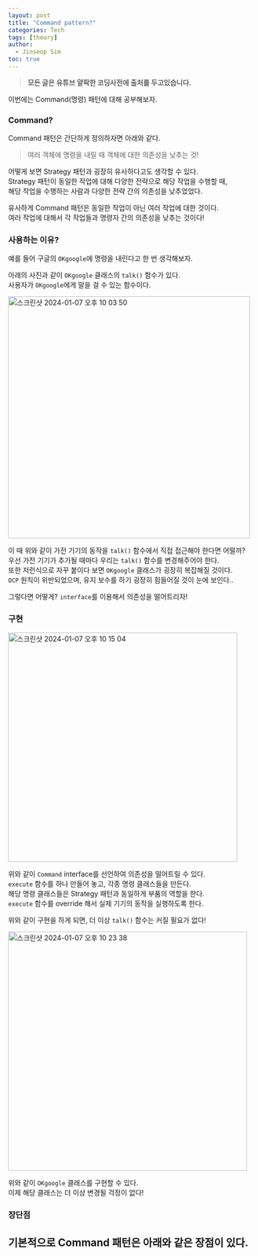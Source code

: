 ```yaml
---
layout: post
title: "Command pattern?"
categories: Tech
tags: [theory]
author:
  - Jinseop Sim
toc: true
---
```

> __모든 글은 유튜브 얄팍한 코딩사전에 출처를 두고있습니다.__

이번에는 Command(명령) 패턴에 대해 공부해보자.  

### Command?
Command 패턴은 간단하게 정의하자면 아래와 같다.  
> 여러 객체에 명령을 내릴 때 객체에 대한 의존성을 낮추는 것!

어떻게 보면 Strategy 패턴과 굉장히 유사하다고도 생각할 수 있다.  
Strategy 패턴이 동일한 작업에 대해 다양한 전략으로 해당 작업을 수행할 때,  
해당 작업을 수행하는 사람과 다양한 전략 간의 의존성을 낮추었었다.  

유사하게 Command 패턴은 동일한 작업이 아닌 여러 작업에 대한 것이다.  
여러 작업에 대해서 각 작업들과 명령자 간의 의존성을 낮추는 것이다!  

### 사용하는 이유?
예를 들어 구글의 ```OKgoogle```에 명령을 내린다고 한 번 생각해보자.  

아래의 사진과 같이 ```OKgoogle``` 클래스의 ```talk()``` 함수가 있다.  
사용자가 ```OKgoogle```에게 말을 걸 수 있는 함수이다.  

<img width="493" alt="스크린샷 2024-01-07 오후 10 03 50" src="https://github.com/Jinseop-Sim/Jinseop-Sim.github.io/assets/71700079/36b72819-6cd8-4ffd-b2e4-9d0fa67b3577">  

이 때 위와 같이 가전 기기의 동작을 ```talk()``` 함수에서 직접 접근해야 한다면 어떨까?  
우선 가전 기기가 추가될 때마다 우리는 ```talk()``` 함수를 변경해주어야 한다.  
또한 저런식으로 자꾸 붙이다 보면 ```OKgoogle``` 클래스가 굉장히 복잡해질 것이다.  
```OCP``` 원칙이 위반되었으며, 유지 보수를 하기 굉장히 힘들어질 것이 눈에 보인다..  

그렇다면 어떻게? ```interface```를 이용해서 의존성을 떨어트리자!  

### 구현
<img width="467" alt="스크린샷 2024-01-07 오후 10 15 04" src="https://github.com/Jinseop-Sim/Jinseop-Sim.github.io/assets/71700079/70f2d383-c1e3-4f92-9197-8818aadb54eb">  

위와 같이 ```Command``` interface를 선언하여 의존성을 떨어트릴 수 있다.  
```execute``` 함수를 하나 만들어 놓고, 각종 명령 클래스들을 만든다.  
해당 명령 클래스들은 Strategy 패턴과 동일하게 부품의 역할을 한다.  
```execute``` 함수를 override 해서 실제 기기의 동작을 실행하도록 한다.  

위와 같이 구현을 하게 되면, 더 이상 ```talk()``` 함수는 커질 필요가 없다!  

<img width="487" alt="스크린샷 2024-01-07 오후 10 23 38" src="https://github.com/Jinseop-Sim/Jinseop-Sim.github.io/assets/71700079/6a805370-d620-4d6d-9dc5-be055fdd194d">  

위와 같이 ```OKgoogle``` 클래스를 구현할 수 있다.  
이제 해당 클래스는 더 이상 변경될 걱정이 없다!  

### 장단점
기본적으로 Command 패턴은 아래와 같은 장점이 있다.
- 
